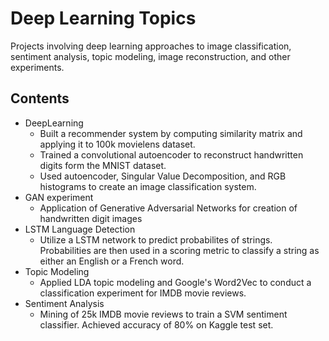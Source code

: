 # Deep Learning Topics
Projects involving deep learning approaches to image classification, sentiment analysis, topic modeling, image reconstruction, and other experiments.

## Contents
- DeepLearning
	- Built a recommender system by computing similarity matrix and applying it to 100k movielens dataset.
	- Trained a convolutional autoencoder to reconstruct handwritten digits form the MNIST dataset.
	- Used autoencoder, Singular Value Decomposition, and RGB histograms to create an image classification system.
- GAN experiment
	- Application of Generative Adversarial Networks for creation of handwritten digit images
- LSTM Language Detection
	- Utilize a LSTM network to predict probabilites of strings. Probabilities are then used in a scoring metric to classify a string as either an English or a French word.
- Topic Modeling
	- Applied LDA topic modeling and Google's Word2Vec to conduct a classification experiment for IMDB movie reviews.
- Sentiment Analysis
	- Mining of 25k IMDB movie reviews to train a SVM sentiment classifier. Achieved accuracy of 80% on Kaggle test set.
